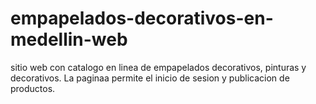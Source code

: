 # empapelados-decorativos-en-medellin-web
sitio web con catalogo en linea de empapelados decorativos, pinturas y decorativos. La paginaa permite el inicio de sesion y publicacion de productos.
